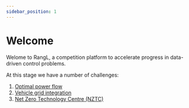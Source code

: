 ```yaml
---
sidebar_position: 1
---
```


# Welcome

Welome to RangL, a competition platform to accelerate progress in data-driven control problems. 

At this stage we have a number of challenges:

1. [Optimal power flow](challenges/opf.md)
2. [Vehicle grid integration](challenges/vgi.md)
3. [Net Zero Technology Centre (NZTC)](challenges/nztc.md)